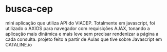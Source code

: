 # busca-cep
mini aplicação que utiliza API do VIACEP.
Totalmente em javascript, foi utilizado o AXIOS para navegador com requisições AJAX,
tonando a aplicação mais dinâmica e mais leve sem precisar rendenizar a página a cada consulta.
projeto feito a partir de Aulas que tive sobre Javascript em CATALINE.io
